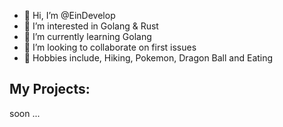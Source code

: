 - 👋 Hi, I’m @EinDevelop
- 👀 I’m interested in Golang & Rust
- 🌱 I’m currently learning Golang
- 💞️ I’m looking to collaborate on first issues
- 🙉 Hobbies include, Hiking, Pokemon, Dragon Ball and Eating
<!---
EinDevelop/EinDevelop is a ✨ special ✨ repository because its `README.md` (this file) appears on your GitHub profile.
You can click the Preview link to take a look at your changes.
--->

## My Projects:

soon ...
